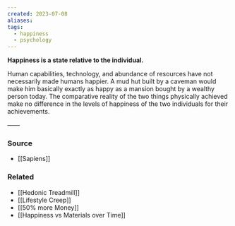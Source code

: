 ```yaml
---
created: 2023-07-08
aliases: 
tags:
  - happiness
  - psychology
---
```

**Happiness is a state relative to the individual.**

Human capabilities, technology, and abundance of resources have not necessarily made humans happier. A mud hut built by a caveman would make him basically exactly as happy as a mansion bought by a wealthy person today. The comparative reality of the two things physically achieved make no difference in the levels of happiness of the two individuals for their achievements.

——
### Source
- [[Sapiens]]

### Related
- [[Hedonic Treadmill]] 
- [[Lifestyle Creep]] 
- [[50% more Money]]
- [[Happiness vs Materials over Time]]